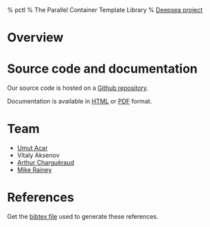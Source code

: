 % pctl
% The Parallel Container Template Library
% [Deepsea project](http://deepsea.inria.fr/)

Overview
========

Source code and documentation
=============================

Our source code is hosted on a [Github
repository](https://github.com/deepsea-inria/pctl).

Documentation is available in [HTML](doc/pctl.html) or
[PDF](doc/pctl.pdf) format.

Team
====

- [Umut Acar](http://www.umut-acar.org/site/umutacar/)
- Vitaly Aksenov
- [Arthur Charguéraud](http://www.chargueraud.org/)
- [Mike Rainey](http://gallium.inria.fr/~rainey/)

References
==========

Get the [bibtex file](pctl.bib) used to generate these
references.
